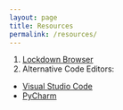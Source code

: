 ```yaml
---
layout: page
title: Resources
permalink: /resources/
---
```


1. [Lockdown Browser](lockdown-browser/)
1. Alternative Code Editors:
  * [Visual Studio Code](visual-studio-code/)
  * [PyCharm](pycharm/)